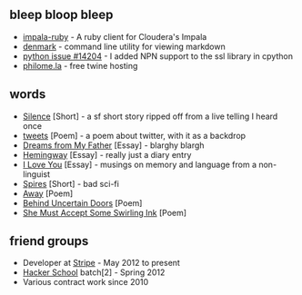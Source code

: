 bleep bloop bleep
-----------------

- [impala-ruby](http://github.com/colinmarc/impala-ruby) - A ruby client for Cloudera's Impala
- [denmark](http://github.com/colinmarc/denmark) - command line utility for viewing markdown
- [python issue #14204](http://hg.python.org/cpython/rev/2514a4e2b3ce) - I added NPN support to the ssl library in cpython
- [philome.la](http://philome.la) - free twine hosting

words
------

- [Silence](/silence.html) [Short] - a sf short story ripped off from a live telling I heard once
- [tweets](/tweets.html) [Poem] - a poem about twitter, with it as a backdrop
- [Dreams from My Father](/dreams.html) [Essay] - blarghy blargh
- [Hemingway](/hemingway.html) [Essay] - really just a diary entry
- [I Love You](/iloveyou.html) [Essay] - musings on memory and language from a non-linguist
- [Spires](/spires.html) [Short] - bad sci-fi
- [Away](/away.html) [Poem]
- [Behind Uncertain Doors](/doors.html) [Poem]
- [She Must Accept Some Swirling Ink](/ink.html) [Poem]

friend groups
-------------

- Developer at [Stripe](http://stripe.com) - May 2012 to present
- [Hacker School](http://hackerschool.com) batch[2] - Spring 2012
- Various contract work since 2010
